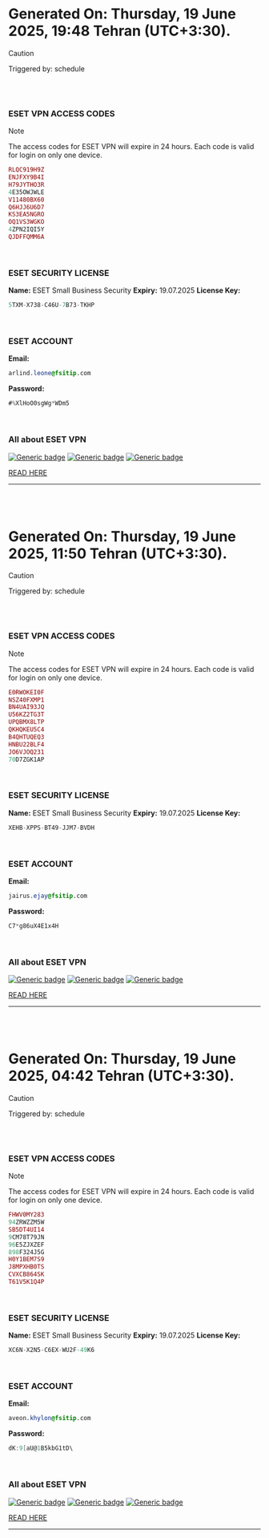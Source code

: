 # Generated On: Thursday, 19 June 2025, 19:48 Tehran (UTC+3:30).

> [!CAUTION]
> Triggered by: schedule

<br><br>

### ESET VPN ACCESS CODES

> [!NOTE]
> The access codes for ESET VPN will expire in 24 hours.
> Each code is valid for login on only one device.

```ruby
RLQC919H9Z
ENJFXY9B4I
H79JYTHO3R
4E35OWJWLE
V11480BX60
Q6HJJ6U6D7
KS3EA5NGRO
OQ1VS3WGKO
4ZPN2IQI5Y
QJDFFQMM6A
```

<br>

### ESET SECURITY LICENSE

**Name:** ESET Small Business Security
**Expiry:** 19.07.2025
**License Key:**

```POV-Ray SDL
5TXM-X738-C46U-7B73-TKHP
```

<br>

### ESET ACCOUNT

**Email:**

```CSS
arlind.leone@fsitip.com
```

**Password:**

```POV-Ray SDL
#%XlHoO0sgWg*WDm5
```

<br>

### All about ESET VPN


[![Generic badge](https://img.shields.io/badge/Download-Android-green.svg)](https://play.google.com/store/apps/details?id=com.eset.vpn)
[![Generic badge](https://img.shields.io/badge/Download-ios-white.svg)](https://apps.apple.com/us/app/eset-vpn/id6463002278)
[![Generic badge](https://img.shields.io/badge/Download-windows-blue.svg)](https://download.eset.com/com/eset/apps/home/vpn/windows/latest/eset_vpn_installer.exe)
  

[READ HERE](https://t.me/F_NiREvil/2113)

---

<br><br>

# Generated On: Thursday, 19 June 2025, 11:50 Tehran (UTC+3:30).

> [!CAUTION]
> Triggered by: schedule

<br><br>

### ESET VPN ACCESS CODES

> [!NOTE]
> The access codes for ESET VPN will expire in 24 hours.
> Each code is valid for login on only one device.

```ruby
E0RWOKEI0F
NSZ40FXMP1
BN4UAI93JQ
U56KZ2TG3T
UPQBMX8LTP
QKHQKEU5C4
B4QHTUQEQ3
HNBU22BLF4
JO6VJOQ231
70D7ZGK1AP
```

<br>

### ESET SECURITY LICENSE

**Name:** ESET Small Business Security
**Expiry:** 19.07.2025
**License Key:**

```POV-Ray SDL
XEHB-XPPS-BT49-JJM7-BVDH
```

<br>

### ESET ACCOUNT

**Email:**

```CSS
jairus.ejay@fsitip.com
```

**Password:**

```POV-Ray SDL
C7*g86uX4E1x4H
```

<br>

### All about ESET VPN


[![Generic badge](https://img.shields.io/badge/Download-Android-green.svg)](https://play.google.com/store/apps/details?id=com.eset.vpn)
[![Generic badge](https://img.shields.io/badge/Download-ios-white.svg)](https://apps.apple.com/us/app/eset-vpn/id6463002278)
[![Generic badge](https://img.shields.io/badge/Download-windows-blue.svg)](https://download.eset.com/com/eset/apps/home/vpn/windows/latest/eset_vpn_installer.exe)
  

[READ HERE](https://t.me/F_NiREvil/2113)

---

<br><br>

# Generated On: Thursday, 19 June 2025, 04:42 Tehran (UTC+3:30).

> [!CAUTION]
> Triggered by: schedule

<br><br>

### ESET VPN ACCESS CODES

> [!NOTE]
> The access codes for ESET VPN will expire in 24 hours.
> Each code is valid for login on only one device.

```ruby
FHWV0MY283
94ZRWZZM5W
SB5DT4UI14
9CM78T79JN
96E5ZJXZEF
898F324J5G
H0Y1BEM7S9
J8MPXHB0TS
CVXCB864SK
T61V5K1Q4P
```

<br>

### ESET SECURITY LICENSE

**Name:** ESET Small Business Security
**Expiry:** 19.07.2025
**License Key:**

```POV-Ray SDL
XC6N-X2N5-C6EX-WU2F-49K6
```

<br>

### ESET ACCOUNT

**Email:**

```CSS
aveon.khylon@fsitip.com
```

**Password:**

```POV-Ray SDL
dK:9[aU@1B5kbG1tD\
```

<br>

### All about ESET VPN


[![Generic badge](https://img.shields.io/badge/Download-Android-green.svg)](https://play.google.com/store/apps/details?id=com.eset.vpn)
[![Generic badge](https://img.shields.io/badge/Download-ios-white.svg)](https://apps.apple.com/us/app/eset-vpn/id6463002278)
[![Generic badge](https://img.shields.io/badge/Download-windows-blue.svg)](https://download.eset.com/com/eset/apps/home/vpn/windows/latest/eset_vpn_installer.exe)
  

[READ HERE](https://t.me/F_NiREvil/2113)

---

<br><br>

